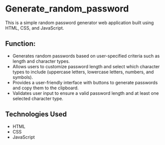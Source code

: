 # Generate_random_password
This is a simple random password generator web application built using HTML, CSS, and JavaScript.

## Function:
+ Generates random passwords based on user-specified criteria such as length and character types.
+ Allows users to customize password length and select which character types to include (uppercase letters, lowercase letters, numbers, and symbols).
+ Provides a user-friendly interface with buttons to generate passwords and copy them to the clipboard.
+ Validates user input to ensure a valid password length and at least one selected character type.

## Technologies Used
+ HTML
+ CSS
+ JavaScript
